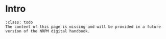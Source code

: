 # Intro

```{admonition} Todo
:class: todo
The content of this page is missing and will be provided in a future version of the NRPM digital handbook.
```